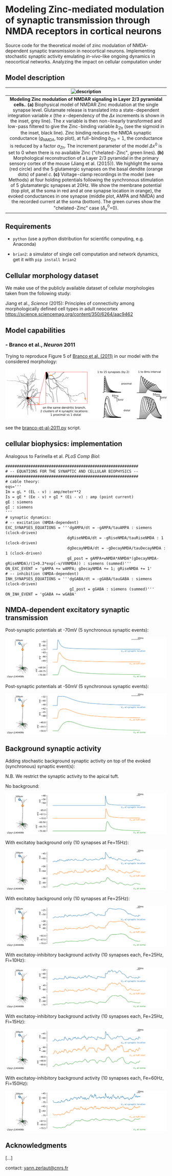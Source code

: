 # Modeling Zinc-mediated modulation of synaptic transmission through NMDA receptors in cortical neurons

Source code for the theoretical model of zinc modulation of NMDA-dependent synaptic transmission in neocortical neurons. Implementing stochastic synaptic activity emulating _in-vivo_-like ongoing dynamics in neocortical networks. Analyzing the impact on cellular computation under 

## Model description

| ![description]('./figures/fig-model-description.png) |
|:---------------------------------------------------------------------------------:|
| **Modeling Zinc modulation of NMDAR signaling in Layer 2/3 pyramidal cells.**. **(a)** Biophysical model of NMDAR Zinc modulation at the single synapse level. Glutamate release is translated into a state-dependent integration variable $x$ (the $x$-dependency of the $\Delta x$ increments is shown in the inset, grey line). The $x$ variable is then non-linearly transformed and low-pass filtered to give the Zinc-binding variable $b_{Zn}$ (see the sigmoid in the inset, black line). Zinc binding reduces the NMDA synaptic conductance ($g_{NMDA}$, top plot), at full-binding $b_{Zn}=1$, the conductance is reduced by a factor $\alpha_{Zn}$. The increment parameter of the model $\Delta x^0$ is set to 0 when there is no available Zinc ("chelated-Zinc", green lines). **(b)** Morphological reconstruction of a Layer 2/3 pyramidal in the primary sensory cortex of the mouse (Jiang et al. (2015)). We highlight the soma (red circle) and the 5 glutamergic synapses on the basal dendite (orange dots) of panel *c*. **(c)** Voltage-clamp recordings in the model (see Methods) at four holding potentials following the synchronous stimulation of 5 glutamatergic synapses at 20Hz. We show the membrane potential (top plot, at the soma in red and at one synapse location in orange), the evoked conductances in one synapse (middle plot, AMPA and NMDA) and the recorded current at the soma (bottom). The green curves show the "chelated-Zinc" case ($\Delta_x^0$=0). |



## Requirements

- `python` (use a python distribution for scientific computing, e.g. Anaconda)

- `brian2`: a simulator of single cell computation and network dynamics, get it with `pip install brian2`

## Cellular morphology dataset

We make use of the publicly available dataset of cellular morphologies taken from the following study:

Jiang et al., _Science_ (2015): Principles of connectivity among morphologically defined cell types in adult neocortex https://science.sciencemag.org/content/350/6264/aac9462

<!-- Set of morphologies (dendritic arborization in red, axonal projections in green): -->
<!-- ![](figures/all_cells.png) -->

## Model capabilities

### - Branco et al., *Neuron* 2011

Trying to reproduce Figure 5 of [Branco et al. (2011)](https://www.sciencedirect.com/science/article/pii/S0896627311001036) in our model with the considered morphology:

![](figures/Branco_et_al_2011.png)

see the [branco-et-al-2011.py](./branco-et-al-2011.py) script.


## cellular biophysics: implementation

Analogous to Farinella et al. _PLoS Comp Biol_:

```
##########################################################
# -- EQUATIONS FOR THE SYNAPTIC AND CELLULAR BIOPHYSICS --
##########################################################
# cable theory:
eqs='''
Im = gL * (EL - v) : amp/meter**2
Is = gE * (Ee - v) + gI * (Ei - v) : amp (point current)
gE : siemens
gI : siemens
'''
# synaptic dynamics:
# -- excitation (NMDA-dependent)
EXC_SYNAPSES_EQUATIONS = '''dgAMPA/dt = -gAMPA/tauAMPA : siemens (clock-driven)
                           dgRiseNMDA/dt = -gRiseNMDA/tauRiseNMDA : 1 (clock-driven)
                           dgDecayNMDA/dt = -gDecayNMDA/tauDecayNMDA : 1 (clock-driven)
                           gE_post = gAMPA+wNMDA*ANMDA*(gDecayNMDA-gRiseNMDA)/(1+0.3*exp(-v/V0NMDA)) : siemens (summed)''' 
ON_EXC_EVENT = 'gAMPA += wAMPA; gDecayNMDA += 1; gRiseNMDA += 1'
# -- inhibition (NMDA-dependent)
INH_SYNAPSES_EQUATIONS = '''dgGABA/dt = -gGABA/tauGABA : siemens (clock-driven)
                            gI_post = gGABA : siemens (summed)''' 
ON_INH_EVENT = 'gGABA += wGABA'
```

## NMDA-dependent excitatory synaptic transmission

Post-synaptic potentials at -70mV (5 synchronous synaptic events):

![](figures/PSP_at_rest.png)

Post-synaptic potentials at -50mV (5 synchronous synaptic events):

![](figures/PSP_at_depol_level.png)

## Background synaptic activity

Adding stochastic background synaptic activity on top of the evoked (synchronous) synaptic event(s):

N.B. We restrict the synaptic activity to the apical tuft.

No background:

![](figures/no_bg.png)

With excitatoy background only (10 synapses at Fe=15Hz):

![](figures/with_exc_bg_15.png)

With excitatoy background only (10 synapses at Fe=25Hz):

![](figures/with_exc_bg_25.png)

With excitatoy-inhibitory background activity (10 synapses each, Fe=25Hz, Fi=10Hz):

![](figures/with_bg_25_10.png)

With excitatoy-inhibitory background activity (10 synapses each, Fe=25Hz, Fi=15Hz):

![](figures/with_bg_25_15.png)

With excitatoy-inhibitory background activity (10 synapses each, Fe=60Hz, Fi=150Hz):

![](figures/with_bg_60_150.png)


## Acknowledgments

[...]

contact: yann.zerlaut@cnrs.fr
